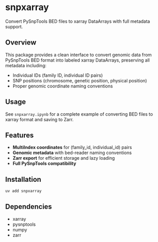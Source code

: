 # snpxarray

Convert PySnpTools BED files to xarray DataArrays with full metadata support.

## Overview

This package provides a clean interface to convert genomic data from PySnpTools BED format into labeled xarray DataArrays, preserving all metadata including:

- Individual IDs (family ID, individual ID pairs)
- SNP positions (chromosome, genetic position, physical position)
- Proper genomic coordinate naming conventions

## Usage

See `snpxarray.ipynb` for a complete example of converting BED files to xarray format and saving to Zarr.

## Features

- **MultiIndex coordinates** for (family_id, individual_id) pairs
- **Genomic metadata** with bed-reader naming conventions
- **Zarr export** for efficient storage and lazy loading
- **Full PySnpTools compatibility**

## Installation

```bash
uv add snpxarray
```

## Dependencies

- xarray
- pysnptools
- numpy
- zarr
